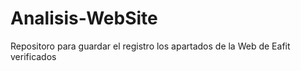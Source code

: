 # Analisis-WebSite
Repositoro para guardar el registro los apartados de la Web de Eafit verificados
